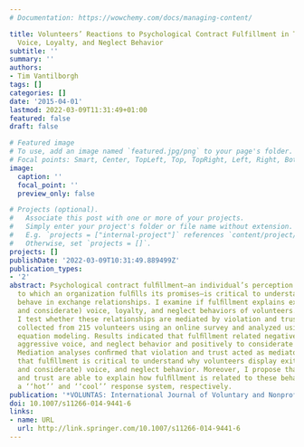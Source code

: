 ```yaml
---
# Documentation: https://wowchemy.com/docs/managing-content/

title: Volunteers’ Reactions to Psychological Contract Fulfillment in Terms of Exit,
  Voice, Loyalty, and Neglect Behavior
subtitle: ''
summary: ''
authors:
- Tim Vantilborgh
tags: []
categories: []
date: '2015-04-01'
lastmod: 2022-03-09T11:31:49+01:00
featured: false
draft: false

# Featured image
# To use, add an image named `featured.jpg/png` to your page's folder.
# Focal points: Smart, Center, TopLeft, Top, TopRight, Left, Right, BottomLeft, Bottom, BottomRight.
image:
  caption: ''
  focal_point: ''
  preview_only: false

# Projects (optional).
#   Associate this post with one or more of your projects.
#   Simply enter your project's folder or file name without extension.
#   E.g. `projects = ["internal-project"]` references `content/project/deep-learning/index.md`.
#   Otherwise, set `projects = []`.
projects: []
publishDate: '2022-03-09T10:31:49.889499Z'
publication_types:
- '2'
abstract: Psychological contract fulﬁllment—an individual’s perception of the degree
  to which an organization fulﬁlls its promises—is critical to understand how people
  behave in exchange relationships. I examine if fulﬁllment explains exit, (aggressive
  and considerate) voice, loyalty, and neglect behaviors of volunteers. Moreover,
  I test whether these relationships are mediated by violation and trust. Data were
  collected from 215 volunteers using an online survey and analyzed using structural
  equation modeling. Results indicated that fulﬁllment related negatively to exit,
  aggressive voice, and neglect behavior and positively to considerate voice behavior.
  Mediation analyses conﬁrmed that violation and trust acted as mediators. I conclude
  that fulﬁllment is critical to understand why volunteers display exit, (aggressive
  and considerate) voice, and neglect behavior. Moreover, I propose that violation
  and trust are able to explain how fulﬁllment is related to these behaviors, through
  a ‘‘hot’’ and ‘‘cool’’ response system, respectively.
publication: '*VOLUNTAS: International Journal of Voluntary and Nonprofit Organizations*'
doi: 10.1007/s11266-014-9441-6
links:
- name: URL
  url: http://link.springer.com/10.1007/s11266-014-9441-6
---
```

